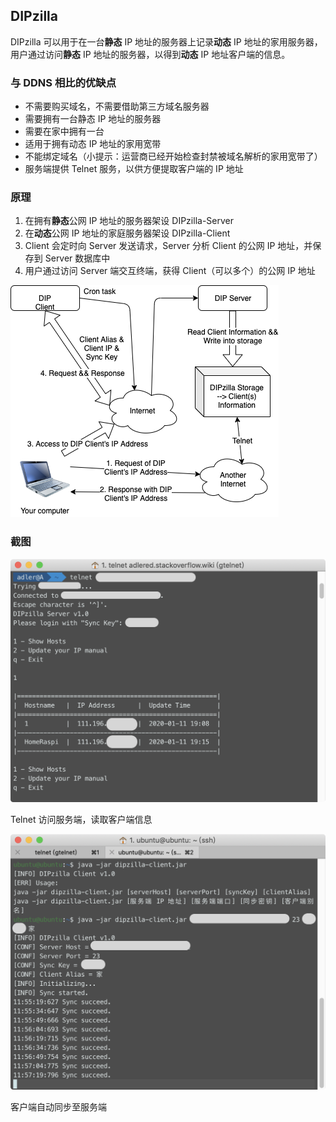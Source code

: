 ## DIPzilla

DIPzilla 可以用于在一台**静态** IP 地址的服务器上记录**动态** IP 地址的家用服务器，用户通过访问**静态** IP 地址的服务器，以得到**动态** IP 地址客户端的信息。

### 与 DDNS 相比的优缺点

* 不需要购买域名，不需要借助第三方域名服务器
* 需要拥有一台静态 IP 地址的服务器
* 需要在家中拥有一台
* 适用于拥有动态 IP 地址的家用宽带
* 不能绑定域名（小提示：运营商已经开始检查封禁被域名解析的家用宽带了）
* 服务端提供 Telnet 服务，以供方便提取客户端的 IP 地址

### 原理

1. 在拥有**静态**公网 IP 地址的服务器架设 DIPzilla-Server
2. 在**动态**公网 IP 地址的家庭服务器架设 DIPzilla-Client
3. Client 会定时向 Server 发送请求，Server 分析 Client 的公网 IP 地址，并保存到 Server 数据库中
4. 用户通过访问 Server 端交互终端，获得 Client（可以多个）的公网 IP 地址

![](/pic/DIP.png)

### 截图

![](/pic/1.png)

Telnet 访问服务端，读取客户端信息

![](/pic/2.png)

客户端自动同步至服务端



